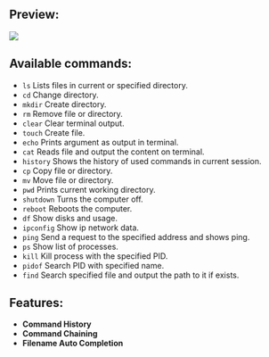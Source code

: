 ## Preview:

<img src="https://i.imgur.com/9XTM9sg.png">

## Available commands:
  - ```ls``` Lists files in current or specified directory.
  - ```cd``` Change directory.
  - ```mkdir``` Create directory.
  - ```rm```  Remove file or directory.
  - ```clear``` Clear terminal output.
  - ```touch``` Create file.
  - ```echo``` Prints argument as output in terminal.
  - ```cat``` Reads file and output the content on terminal.
  - ```history``` Shows the history of used commands in current session.
  - ```cp``` Copy file or directory.
  - ```mv``` Move file or directory.
  - ```pwd``` Prints current working directory.
  - ```shutdown``` Turns the computer off.
  - ```reboot``` Reboots the computer.
  - ```df``` Show disks and usage.
  - ```ipconfig``` Show ip network data.
  - ```ping``` Send a request to the specified address and shows ping.
  - ```ps``` Show list of processes.
  - ```kill``` Kill process with the specified PID.
  - ```pidof``` Search PID with specified name.
  - ```find``` Search specified file and output the path to it if exists.

## Features:
  - __Command History__
  - __Command Chaining__
  - __Filename Auto Completion__
